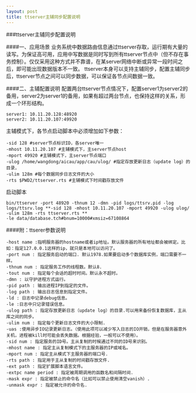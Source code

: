 ```yaml
---
layout: post
title: ttserver主辅同步配置说明
---
```


###ttserver主辅同步配置说明

####一、应用场景
业务系统中数据路由信息通过ttserver存取，运行期有大量的读写。为保证高可用，应用中写数据是同时写到所有ttserver节点中（但不存在事务控制）。仅仅采用这种方式并不靠谱，在某server网络中断或异常一段时间之后，即可能出现数据版本不一致。
ttserver本身可以支持主辅同步，配置主辅同步后，ttserver节点之间可以同步数据，可以保证各节点间数据一致。


####二、主辅配置说明
配置两台ttserver节点情况下，配置server1为server2的备用，server2为server1的备用，如果有超过两台节点，也保持这样的关系，形成一个环形结构。

```shell
server1: 10.11.20.128:48920
server2: 10.11.20.107:49920
```

主辅模式下，各节点启动脚本中必须增加如下参数：
	
```shell
-sid 128 #server节点标识ID，各server唯一
-mhost 10.11.20.107 #主辅模式下，主server节点host
-mport 49920 #主辅模式下，主server节点端口
-ulog /home/wangdong/aicau/app/cau/ulog/ #指定存放更新日志（update log）的目录，
-ulim 128m #每个数据同步日志文件的大小
-rts $PWD2/ttserver.rts #主辅模式下时间戳存放文件
```

启动脚本

```shell
bin/ttserver -port 48920 -thnum 12 -dmn -pid logs/ttsrv.pid -log logs/ttsrv.log **-sid 128 -mhost 10.11.20.107 -mport 49920 -ulog ulog/ -ulim 128m -rts ttserver.rts **
-le data/database.tch#bnum=10000#xmsiz=67108864
```

####附：ttserer参数说明

```shell
-host name :指明服务器的hostname或者ip地址。默认服务器的所有地址都会被绑定。比如：指定127.0.0.1这样的ip，就只是本地可以访问了。
-port num : 指定服务启动的端口. 默认1978.如果要启动多个数据库实例，端口需要不一样。
-thnum num : 指定服务工作的线程数。默认8.
-tout num : 指定每个会话的超时时间。默认永不超时。
-dmn : 以守护进程方式运行。
-pid path : 输出进程IP到指定的文件。
-log path : 输出日志信息到指定文件。
-ld : 日志中记录debug信息。
-le :日志中只记录错误信息。
-ulog path : 指定存放更新日志（update log）的目录.可以用来备份恢复数据库，主从库之间的同步。
-ulim num : 指定每个更新日志文件的大小限制.
-uas :使用异步IO记录更新日志。（使用此项可以减少写入日志的IO开销，但是在服务器意外关机，进程被kill时可能会丢失数据。根据经验，一般可以不使用）。
-sid num : 指定服务的ID号。主从复制的时候通过不同的ID号来识别。
-mhost name : 指定主从复制模式下的主服务器的IP或域名。
-mport num : 指定主从模式下主服务器的端口号.
-rts path : 指定用于主从复制的时间戳存放文件.
-ext path : 指定扩展脚本语言文件。
-extpc name period : 指定被周期调用的函数名和间隔时间.
-mask expr : 指定被禁止的命令名（比如可以禁止使用清空vanish）.
-unmask expr : 指定被允许的命令名.
```